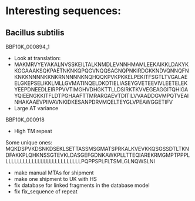 # Interesting sequences:

## Bacillus subtilis
BBF10K_000894_1
- Look at translation:
- MAKMRVYEYAKALNVSSKEILTALKNMDLEVNNHMAMLEEKAIKKLDAKYKKGGAAAKSQKPAETNKNKQPQGVNQQSAGNQPNKIRDGKKNDVQNNQFNKNKKNNNNKKNKRNNNNNKNQHQQKPVKPKKELPEKITFSGTLTVGALAEELGKEPSELIKKLMLLGVMATINQELDKDTIELIASEYGVETEEVIVLEETELEKYEEPDNEEDLEIRPPVVTIMGHVDHGKTTLLDSIRKTKVVEGEAGGITQHIGAYQIEENGKKITFLDTPGHAAFTTMRARGAEVTDITILVVAADDGVMPQTVEAINHAKAAEVPIIVAVNKIDKESANPDRVMQELTEYGLVPEAWGGETIFV
- Large AT variance

BBF10K_000918
- High TM repeat


Some unique ones:
MQKDSPVKDSNKDSEKLSETTASSMSGMATSPRKALKVEVKKQSGSSDTLTKNDFAKKPLQHKNSSGTEVKLDASGEFGDNKAWKPLLTTEQIAREKRMGMPTPPPLLLLLLLLLLLLLLLLLLLLLLLLLLLPQPPSPLFLTSMLGLNQWSLNI


- make manual MTAs for shipment
- make one shipment to UK with HS
- fix database for linked fragments in the database model 
- fix fix_sequence of repeat 
